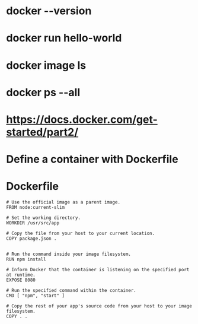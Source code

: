 # docker --version

# docker run hello-world

# docker image ls

# docker ps --all

# https://docs.docker.com/get-started/part2/

# Define a container with Dockerfile

# Dockerfile 

```
# Use the official image as a parent image.
FROM node:current-slim

# Set the working directory.
WORKDIR /usr/src/app

# Copy the file from your host to your current location.
COPY package.json .


# Run the command inside your image filesystem.
RUN npm install

# Inform Docker that the container is listening on the specified port at runtime.
EXPOSE 8080

# Run the specified command within the container.
CMD [ "npm", "start" ]

# Copy the rest of your app's source code from your host to your image filesystem.
COPY . .



```


